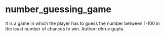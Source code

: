 # number_guessing_game

It is a game in which the player has to guess the number between 1-100 in the least number of chances to win.
Author: dhruv gupta
